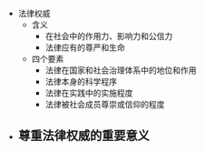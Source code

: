 - 法律权威
	- 含义
		- 在社会中的作用力、影响力和公信力
		- 法律应有的尊严和生命
	- 四个要素
		- 法律在国家和社会治理体系中的地位和作用
		- 法律本身的科学程序
		- 法律在实践中的实施程度
		- 法律被社会成员尊崇或信仰的程度
- 尊重法律权威的重要意义
	-